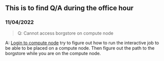 ## This is to find Q/A during the office hour <!-- {docsify-ignore} -->
### 11/04/2022
> Q: Cannot access borgstore on compute node

A: [Login to compute node](running_matlab.md) try to figure out how to run the interactive job to be able to be placed on a compute node. Then figure out the path to the borgstore while you are on the compute node.  
